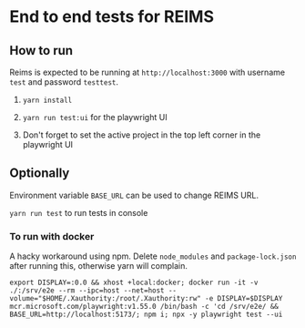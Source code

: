 # End to end tests for REIMS

## How to run

Reims is expected to be running at `http://localhost:3000` with username `test` and password `testtest`.

1. `yarn install`

2. `yarn run test:ui` for the playwright UI

3. Don't forget to set the active project in the top left corner in the playwright UI

## Optionally

Environment variable `BASE_URL` can be used to change REIMS URL.

`yarn run test` to run tests in console

### To run with docker

A hacky workaround using npm. Delete `node_modules` and `package-lock.json` after running this, otherwise yarn will complain.

`export DISPLAY=:0.0 && xhost +local:docker; docker run -it -v ./:/srv/e2e --rm --ipc=host --net=host --volume="$HOME/.Xauthority:/root/.Xauthority:rw" -e DISPLAY=$DISPLAY mcr.microsoft.com/playwright:v1.55.0 /bin/bash -c 'cd /srv/e2e/ && BASE_URL=http://localhost:5173/; npm i; npx -y playwright test --ui`
